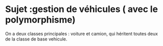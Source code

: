 # Sujet :gestion de véhicules ( avec le polymorphisme)

On a  deux classes principales : voiture et camion, qui héritent toutes deux de la classe de base vehicule.
